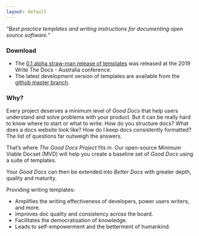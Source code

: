 ```yaml
---
layout: default
---
```


_“Best practice templates and writing instructions for documenting open source software.”_


### Download

* The [0.1 alpha straw-man release of templates](https://github.com/thegooddocsproject/templates/releases/tag/v0.1) was released at the 2019 Write The Docs - Australia conference.
* The latest development version of templates are available from the [github master branch](https://github.com/thegooddocsproject/templates).

### Why?

Every project deserves a minimum level of _Good Docs_ that help users understand and solve problems with your product. But it can be really hard to know where to start or what to write. How do you structure docs? What does a docs website look like? How do I keep docs consistently formatted? The list of questions far outweigh the answers.

That’s where _The Good Docs Project_ fits in. Our open-source Minimum Viable Docset (MVD) will help you create a baseline set of _Good Docs_ using a suite of templates.

Your _Good Docs_ can then be extended into _Better Docs_ with greater depth, quality and maturity.

Providing writing templates:

*   Amplifies the writing effectiveness of developers, power users writers, and more.
*   Improves doc quality and consistency across the board.
*   Facilitates the democratisation of knowledge.
*   Leads to self-empowerment and the betterment of humankind.